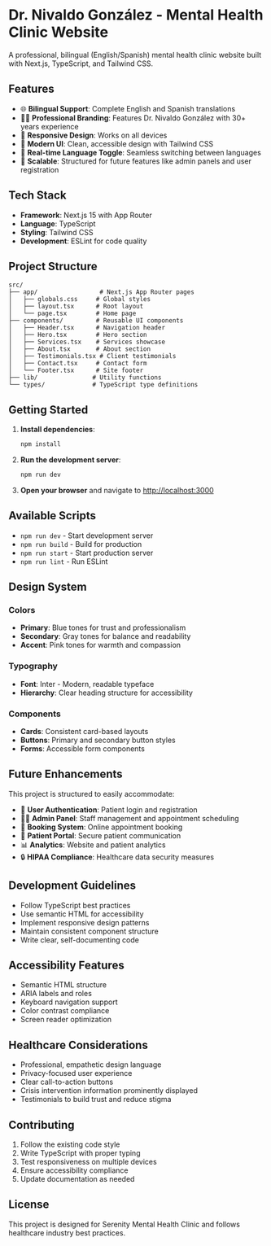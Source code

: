 # Dr. Nivaldo González - Mental Health Clinic Website

A professional, bilingual (English/Spanish) mental health clinic website built with Next.js, TypeScript, and Tailwind CSS.

## Features

- 🌐 **Bilingual Support**: Complete English and Spanish translations
- 👨‍⚕️ **Professional Branding**: Features Dr. Nivaldo González with 30+ years experience
- 📱 **Responsive Design**: Works on all devices
- 🎨 **Modern UI**: Clean, accessible design with Tailwind CSS
- 🔄 **Real-time Language Toggle**: Seamless switching between languages
- 🧩 **Scalable**: Structured for future features like admin panels and user registration

## Tech Stack

- **Framework**: Next.js 15 with App Router
- **Language**: TypeScript
- **Styling**: Tailwind CSS
- **Development**: ESLint for code quality

## Project Structure

```
src/
├── app/                 # Next.js App Router pages
│   ├── globals.css     # Global styles
│   ├── layout.tsx      # Root layout
│   └── page.tsx        # Home page
├── components/         # Reusable UI components
│   ├── Header.tsx      # Navigation header
│   ├── Hero.tsx        # Hero section
│   ├── Services.tsx    # Services showcase
│   ├── About.tsx       # About section
│   ├── Testimonials.tsx # Client testimonials
│   ├── Contact.tsx     # Contact form
│   └── Footer.tsx      # Site footer
├── lib/               # Utility functions
└── types/             # TypeScript type definitions
```

## Getting Started

1. **Install dependencies**:
   ```bash
   npm install
   ```

2. **Run the development server**:
   ```bash
   npm run dev
   ```

3. **Open your browser** and navigate to [http://localhost:3000](http://localhost:3000)

## Available Scripts

- `npm run dev` - Start development server
- `npm run build` - Build for production
- `npm run start` - Start production server
- `npm run lint` - Run ESLint

## Design System

### Colors
- **Primary**: Blue tones for trust and professionalism
- **Secondary**: Gray tones for balance and readability
- **Accent**: Pink tones for warmth and compassion

### Typography
- **Font**: Inter - Modern, readable typeface
- **Hierarchy**: Clear heading structure for accessibility

### Components
- **Cards**: Consistent card-based layouts
- **Buttons**: Primary and secondary button styles
- **Forms**: Accessible form components

## Future Enhancements

This project is structured to easily accommodate:

- 🔐 **User Authentication**: Patient login and registration
- 👨‍💼 **Admin Panel**: Staff management and appointment scheduling
- 📅 **Booking System**: Online appointment booking
- 💬 **Patient Portal**: Secure patient communication
- 📊 **Analytics**: Website and patient analytics
- 🔒 **HIPAA Compliance**: Healthcare data security measures

## Development Guidelines

- Follow TypeScript best practices
- Use semantic HTML for accessibility
- Implement responsive design patterns
- Maintain consistent component structure
- Write clear, self-documenting code

## Accessibility Features

- Semantic HTML structure
- ARIA labels and roles
- Keyboard navigation support
- Color contrast compliance
- Screen reader optimization

## Healthcare Considerations

- Professional, empathetic design language
- Privacy-focused user experience
- Clear call-to-action buttons
- Crisis intervention information prominently displayed
- Testimonials to build trust and reduce stigma

## Contributing

1. Follow the existing code style
2. Write TypeScript with proper typing
3. Test responsiveness on multiple devices
4. Ensure accessibility compliance
5. Update documentation as needed

## License

This project is designed for Serenity Mental Health Clinic and follows healthcare industry best practices.
